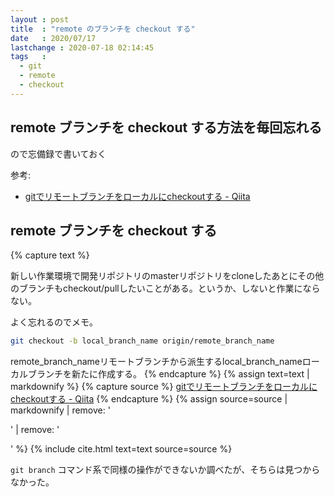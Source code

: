 ```yaml
---
layout : post
title  : "remote のブランチを checkout する"
date   : 2020/07/17
lastchange : 2020-07-18 02:14:45
tags   :
  - git
  - remote
  - checkout
---
```


## remote ブランチを checkout する方法を毎回忘れる

ので忘備録で書いておく

参考:

* [gitでリモートブランチをローカルにcheckoutする - Qiita](https://qiita.com/YusukeSuzuki@github/items/3bd5752783fd2c2f8805 "gitでリモートブランチをローカルにcheckoutする - Qiita")

## remote ブランチを checkout する

{% capture text %}

新しい作業環境で開発リポジトリのmasterリポジトリをcloneしたあとにその他のブランチもcheckout/pullしたいことがある。というか、しないと作業にならない。

よく忘れるのでメモ。

```sh
git checkout -b local_branch_name origin/remote_branch_name
```

remote_branch_nameリモートブランチから派生するlocal_branch_nameローカルブランチを新たに作成する。
{% endcapture %}
{% assign text=text | markdownify %}
{% capture source %}
[gitでリモートブランチをローカルにcheckoutする - Qiita](https://qiita.com/YusukeSuzuki@github/items/3bd5752783fd2c2f8805 "gitでリモートブランチをローカルにcheckoutする - Qiita")
{% endcapture %}
{% assign source=source | markdownify | remove: '<p>' | remove: '</p>' %}
{% include cite.html text=text source=source %}

 `git branch` コマンド系で同様の操作ができないか調べたが、そちらは見つからなかった。